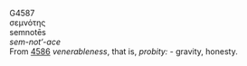 <body>
  <p>G4587<br>  σεμνότης  <br> semnotēs  <br><i>sem-not‘-ace </i><br>From <a href="g4586.htm">4586</a>  <i>venerableness</i>, that is, <i>probity:</i> - gravity, honesty.<br></p>
 </body>